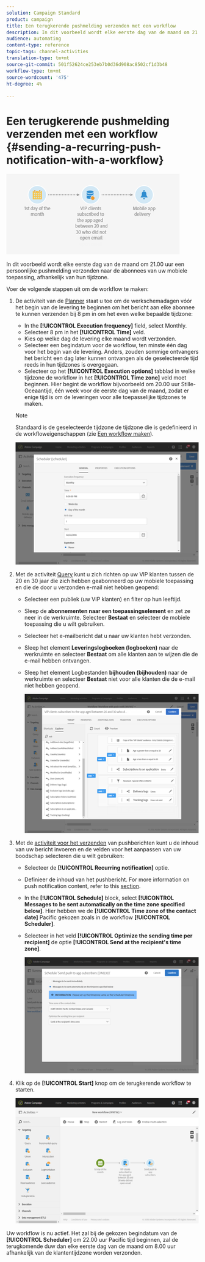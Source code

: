 ```yaml
---
solution: Campaign Standard
product: campaign
title: Een terugkerende pushmelding verzenden met een workflow
description: In dit voorbeeld wordt elke eerste dag van de maand om 21.00 uur een persoonlijke pushmelding verzonden naar de abonnees van uw mobiele toepassing, afhankelijk van hun tijdzone.
audience: automating
content-type: reference
topic-tags: channel-activities
translation-type: tm+mt
source-git-commit: 501f52624ce253eb7b0d36d908ac8502cf1d3b48
workflow-type: tm+mt
source-wordcount: '475'
ht-degree: 4%

---
```



# Een terugkerende pushmelding verzenden met een workflow {#sending-a-recurring-push-notification-with-a-workflow}

![](assets/wkf_push_example_1.png)

In dit voorbeeld wordt elke eerste dag van de maand om 21.00 uur een persoonlijke pushmelding verzonden naar de abonnees van uw mobiele toepassing, afhankelijk van hun tijdzone.

Voer de volgende stappen uit om de workflow te maken:

1. De activiteit van de [Planner](../../automating/using/scheduler.md) staat u toe om de werkschemadagen vóór het begin van de levering te beginnen om het bericht aan elke abonnee te kunnen verzenden bij 8 pm in om het even welke bepaalde tijdzone:

   * In the **[!UICONTROL Execution frequency]** field, select Monthly.
   * Selecteer 8 pm in het **[!UICONTROL Time]** veld.
   * Kies op welke dag de levering elke maand wordt verzonden.
   * Selecteer een begindatum voor de workflow, ten minste één dag voor het begin van de levering. Anders, zouden sommige ontvangers het bericht een dag later kunnen ontvangen als de geselecteerde tijd reeds in hun tijdzones is overgegaan.
   * Selecteer op het **[!UICONTROL Execution options]** tabblad in welke tijdzone de workflow in het **[!UICONTROL Time zone]** veld moet beginnen. Hier begint de workflow bijvoorbeeld om 20.00 uur Stille-Oceaantijd, één week voor de eerste dag van de maand, zodat er enige tijd is om de leveringen voor alle toepasselijke tijdzones te maken.

   >[!NOTE]
   >
   >Standaard is de geselecteerde tijdzone de tijdzone die is gedefinieerd in de workfloweigenschappen (zie [Een workflow maken](../../automating/using/building-a-workflow.md)).

   ![](assets/wkf_push_example_5.png)

1. Met de activiteit [Query](../../automating/using/query.md) kunt u zich richten op uw VIP klanten tussen de 20 en 30 jaar die zich hebben geabonneerd op uw mobiele toepassing en die de door u verzonden e-mail niet hebben geopend:

   * Selecteer een publiek (uw VIP klanten) en filter op hun leeftijd.
   * Sleep de **abonnementen naar een toepassingselement** en zet ze neer in de werkruimte. Selecteer **Bestaat** en selecteer de mobiele toepassing die u wilt gebruiken.
   * Selecteer het e-mailbericht dat u naar uw klanten hebt verzonden.
   * Sleep het element **Leveringslogboeken (logboeken)** naar de werkruimte en selecteer **Bestaat** om alle klanten aan te wijzen die de e-mail hebben ontvangen.
   * Sleep het element Logbestanden **bijhouden (bijhouden)** naar de werkruimte en selecteer **Bestaat** niet voor alle klanten die de e-mail niet hebben geopend.

      ![](assets/wkf_push_example_2.png)

1. Met de [activiteit voor het verzenden](../../automating/using/push-notification-delivery.md) van pushberichten kunt u de inhoud van uw bericht invoeren en de velden voor het aanpassen van uw boodschap selecteren die u wilt gebruiken:

   * Selecteer de **[!UICONTROL Recurring notification]** optie.
   * Definieer de inhoud van het pushbericht. For more information on push notification content, refer to this [section](../../channels/using/preparing-and-sending-a-push-notification.md).
   * In the **[!UICONTROL Schedule]** block, select **[!UICONTROL Messages to be sent automatically on the time zone specified below]**. Hier hebben we de **[!UICONTROL Time zone of the contact date]** Pacific gekozen zoals in de workflow **[!UICONTROL Scheduler]**.
   * Selecteer in het veld **[!UICONTROL Optimize the sending time per recipient]** de optie **[!UICONTROL Send at the recipient's time zone]**.

      ![](assets/wkf_push_example_4.png)

1. Klik op de **[!UICONTROL Start]** knop om de terugkerende workflow te starten.

   ![](assets/wkf_push_example_3.png)

Uw workflow is nu actief. Het zal bij de gekozen begindatum van de **[!UICONTROL Scheduler]** om 22.00 uur Pacific tijd beginnen, zal de terugkomende duw dan elke eerste dag van de maand om 8.00 uur afhankelijk van de klantentijdzone worden verzonden.
